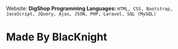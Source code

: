 Website: **DigShop**
**Programming Languages:** `HTML, CSS, Bootstrap, JavaScript, JQuery, Ajax, JSON, PHP, Laravel, SQL (MySQL)`
# Made By BlacKnight
